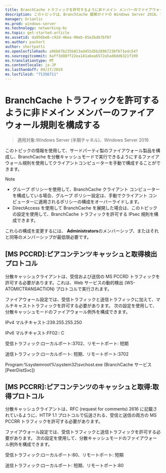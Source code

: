 ```yaml
---
title: BranchCache トラフィックを許可するように非ドメイン メンバーのファイアウォール規則を構成する
description: このトピックは、BranchCache 展開ガイドの Windows Server 2016、ブランチ オフィスに WAN 帯域幅使用量を最適化するために分散され、ホスト型キャッシュ モードで BranchCache を展開する方法を示しますの一部
manager: brianlic
ms.prod: windows-server
ms.technology: networking-bc
ms.topic: get-started-article
ms.assetid: da956be0-c92d-46ea-99eb-85e2bd67bf07
ms.author: pashort
author: shortpatti
ms.openlocfilehash: a96b67b235b813ad455d5b289b7238f671e4c547
ms.sourcegitcommit: 6aff3d88ff22ea141a6ea6572a5ad8dd6321f199
ms.translationtype: MT
ms.contentlocale: ja-JP
ms.lasthandoff: 09/27/2019
ms.locfileid: "71356711"
---
```

# <a name="configure-firewall-rules-for-non-domain-members-to-allow-branchcache-traffic"></a>BranchCache トラフィックを許可するように非ドメイン メンバーのファイアウォール規則を構成する

>適用対象:Windows Server (半期チャネル)、Windows Server 2016

このトピックの情報を使用して、サードパーティ製のファイアウォール製品を構成し、BranchCache を分散キャッシュモードで実行できるようにするファイアウォール規則を使用してクライアントコンピューターを手動で構成することができます。  
  
> [!NOTE]  
> -   グループ ポリシーを使用して、BranchCache クライアント コンピューターを構成している場合、グループ ポリシー設定は、手動でクライアント コンピューターに適用されるポリシーの構成をオーバーライドします。  
> -   DirectAccess を使用して BranchCache を展開した場合は、このトピックの設定を使用して、BranchCache トラフィックを許可する IPsec 規則を構成できます。  
  
これらの構成を変更するには、 **Administrators**のメンバーシップ、またはそれと同等のメンバーシップが最低限必要です。  
  
## <a name="ms-pccrd-peer-content-caching-and-retrieval-discovery-protocol"></a>[MS PCCRD]:ピアコンテンツキャッシュと取得検出プロトコル  
分散キャッシュクライアントは、受信および送信の MS PCCRD トラフィックを許可する必要があります。これは、Web サービスの動的検出 (WS-ATOMICTRANSACTION) プロトコルで実行されます。  
  
ファイアウォール設定では、受信トラフィックと送信トラフィックに加えて、マルチキャストトラフィックを許可する必要があります。 次の設定を使用して、分散キャッシュモードのファイアウォール例外を構成できます。  
  
IPv4 マルチキャスト:239.255.255.250  
  
IPv6 マルチキャスト:FF02:: C  
  
受信トラフィック:ローカルポート:3702、リモートポート: 短期  
  
送信トラフィック:ローカルポート: 短期、リモートポート:3702  
  
Program:%systemroot%\system32\svchost.exe (BranchCache サービス [PeerDistSvc])  
  
## <a name="ms-pccrr-peer-content-caching-and-retrieval-retrieval-protocol"></a>[MS PCCRR]:ピアコンテンツのキャッシュと取得:取得プロトコル  
分散キャッシュクライアントは、RFC (request for comments) 2616 に記載されているように、HTTP 1.1 プロトコルで伝送される、受信と送信の両方の MS PCCRR トラフィックを許可する必要があります。  
  
ファイアウォール設定では、受信トラフィックと送信トラフィックを許可する必要があります。 次の設定を使用して、分散キャッシュモードのファイアウォール例外を構成できます。  
  
受信トラフィック:ローカルポート:80、リモートポート: 短期  
  
送信トラフィック:ローカルポート: 短期、リモートポート:80  
  


